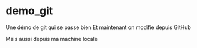 # demo_git
Une démo de git qui se passe bien
Et maintenant on modifie depuis GitHub

Mais aussi depuis ma machine locale